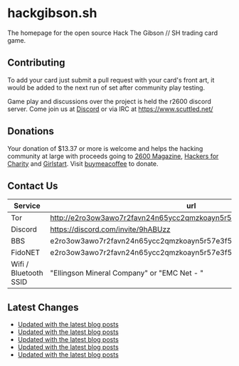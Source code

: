 # hackgibson.sh
The homepage for the open source Hack The Gibson // SH trading card game.


## Contributing

To add your card just submit a pull request with your card's front art, it would be added to the next run of set after community play testing.

Game play and discussions over the project is held the r2600 discord server. Come join us at [Discord](https://discord.com/invite/9hABUzz) or via IRC at https://www.scuttled.net/


## Donations

Your donation of $13.37 or more is welcome and helps the hacking community at large with proceeds going to [2600 Magazine](https://2600.com/), [Hackers for Charity](https://hackersforcharity.org) and [Girlstart](https://girlstart.org).  Visit [buymeacoffee](https://www.buymeacoffee.com/hackgibson.sh) to donate.


## Contact Us

Service | url
-|-
Tor | http://e2ro3ow3awo7r2favn24n65ycc2qmzkoayn5r57e3f56nvjwdcgg32ad.onion
Discord | https://discord.com/invite/9hABUzz
BBS | e2ro3ow3awo7r2favn24n65ycc2qmzkoayn5r57e3f56nvjwdcgg32ad.onion:23
FidoNET | e2ro3ow3awo7r2favn24n65ycc2qmzkoayn5r57e3f56nvjwdcgg32ad.onion:24554
Wifi / Bluetooth SSID | "Ellingson Mineral Company" or "EMC Net - <fidonet address>"

## Latest Changes
<!-- BLOG-POST-LIST:START -->
- [Updated with the latest blog posts](https://github.com/DFW2600/hackgibson.sh/commit/c406930707944eac7cbde2ea6d3877f394f54180)
- [Updated with the latest blog posts](https://github.com/DFW2600/hackgibson.sh/commit/81da93af3630cb1ee7e01c83ae1fd811ea01c064)
- [Updated with the latest blog posts](https://github.com/DFW2600/hackgibson.sh/commit/17a72f2d193c574f3244a7f8efa2e24379cce53c)
- [Updated with the latest blog posts](https://github.com/DFW2600/hackgibson.sh/commit/ef827b2c31501d37b6d0cdbd74216c763298056e)
- [Updated with the latest blog posts](https://github.com/DFW2600/hackgibson.sh/commit/6369c3b700766ade0d82ccbf1042867eb8e5f09f)
<!-- BLOG-POST-LIST:END -->
